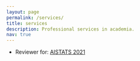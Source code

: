 ```yaml
---
layout: page
permalink: /services/
title: services
description: Professional services in academia.
nav: true
---
```


   * Reviewer for: [AISTATS 2021](http://aistats.org/aistats2021/)
